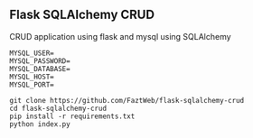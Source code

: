 ## Flask SQLAlchemy CRUD

CRUD application using flask and mysql using SQLAlchemy



```
MYSQL_USER=
MYSQL_PASSWORD=
MYSQL_DATABASE=
MYSQL_HOST=
MYSQL_PORT=
```

```
git clone https://github.com/FaztWeb/flask-sqlalchemy-crud
cd flask-sqlalchemy-crud
pip install -r requirements.txt
python index.py
```
